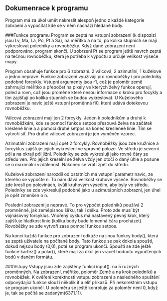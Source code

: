 ## Dokumenrace k programu
Program má za úkol umět nakreslit alespoň jedno z každé kategorie zobraení a vypočítat kde se v něm nachází hledané body.

###Funkce programu
Program se zeptá na vstupní zobrazení (k dispozizi jsou Lv, Ma, La, Po, Pt a Sa), na měřítko a na to, po kolika stupnich se mají
vykreslovat poledníky a rovnoběžky. Když dané zobrazení není podporováno, program skončí.
U zobrzení Pt se program ještě navrch zeptá na tečnou rovnoběžku, která je potřeba k výpočtu a určuje velikost výseče mapy.

Program obsahuje funkce pro 6 zobrazní. 2 válcová, 2 azimutílní, 1 kuželové a jedno nepravé. 
Funkce zobrazení využívají pro rovnoběžky i pro poledníky podobné forcykly. Vstupní argumenty jsou r1, což je poloměr země zahrnující
měřítko a přepočet na pixely ve kterých želvý funkce operují, poled a rovn, což jsou proměné které nesou informace o kroku pro focykly a tím
zajišťují po kolika stupních se budou vykreslovat. U Kuželového zobrazení je navíc ještě vstupní proměnná fi0, která udává dotekovou rovnoběžku.

Válcová zobrazení mají jen 2 forcykly. Jeden k poledníkům a druhý k rovnoběžkám, kde se pomocí funkce setpos přesouvá želva na začátek kreslené linie a
a pomocí druhé setpos na konec kresleneé linie. Tím se vytvoří síť. Pro druhé válcové zobrazení je jen vyměněn vzorec.

Azimutální zobrazení mají opět 2 forcykly. Rovnoběžky jsou zde kružnice a forcyklus zajišťuje jejich vykreslení ve správné poloze. Ve středu je severní pól
a na okraji pól jižní. Poledníky se zde vykreslují jako rovné čáry ze středu ven. Pro jejich kreselni se želva vždy jen otočí o daný úhle a posune se o maximální vzdálenost.
Nakonec se vrátí zpět do středu.

Kuželové zobrazení narozdíl od ostatních má vstupní parametr navíc, ze kterého se vypočte n. To nám dává velikost kruhové výseče. Rovnoběžky se zde kreslí po polovinách,
kvůli kruhovým výsečím, aby byly ve středu. Poledníky se zde vykreslují podobně jako u azimutápních zobrazní, jen úhel je opět zmenšen o n.

Poslední zobrazení je nepravé. To pro výpočet poledníků používá 2 promněnné, jak zeměpisnou šířku, tak i délku. Proto zde musí být vojnásovný forcyklus. Vnořený cyklus má nastavený pevný krok,
který zajišťuje hladkost linie (kolika body bude lomenná čára procházet). Rovoběžky se zde vytvoří zase pomocí funkce setpos.

Na konci každá funkce pro zobrazení odkáže na jinou funkcy body(), která se zeptá uživatele na počítané body. Tato funkce se pak dokola spouští, dokud nejsou
body (0,0), poté se program ukončí. Spouští se zde ještě funkce kartez() a polar(), které mají za úkol jen vracet hodnotu vypočtených bodů v daném formátu.

###Vstupy
Vstupy jsou zde zajištěny funkcí input(). na 5 ruzných proměnných. Na zobrazení, měřítko, poloměr Země a na krok poledníků a rovnoběžek. K ověření korektnosti vstupu zobrazení a následného
spuštění odpovýdající funkce slouží několik if a elif příkazů. Při nekorektním vstupu se program ukončí. U poloměru se ještě konroluje za poloměr není 0, když je, tak se počítá se zadaným(6371.11).
